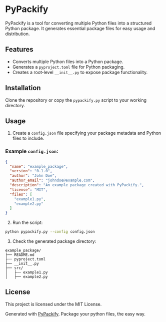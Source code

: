 
# PyPackify

PyPackify is a tool for converting multiple Python files into a structured Python package. It generates essential package files for easy usage and distribution.

## Features

* Converts multiple Python files into a Python package.
* Generates a `pyproject.toml` file for Python packaging.
* Creates a root-level `__init__.py` to expose package functionality.

## Installation

Clone the repository or copy the `pypackify.py` script to your working directory.

## Usage

1. Create a `config.json` file specifying your package metadata and Python files to include.

### Example `config.json`:

```json
{
  "name": "example_package",
  "version": "0.1.0",
  "author": "John Doe",
  "author_email": "johndoe@example.com",
  "description": "An example package created with PyPackify.",
  "license": "MIT",
  "files": [
    "example1.py",
    "example2.py"
  ]
}
```

2. Run the script:

```bash
python pypackify.py --config config.json
```

3. Check the generated package directory:

```
example_package/
├── README.md
├── pyproject.toml
├── __init__.py
├── src/
│   ├── example1.py
│   ├── example2.py
```

## License

This project is licensed under the MIT License.


Generated with [PyPackify](https://github.com/SpyC0der77/PyPackify). Package your python files, the easy way.